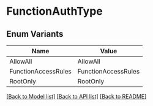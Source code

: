 # FunctionAuthType

## Enum Variants

| Name | Value |
|---- | -----|
| AllowAll | AllowAll |
| FunctionAccessRules | FunctionAccessRules |
| RootOnly | RootOnly |


[[Back to Model list]](../README.md#documentation-for-models) [[Back to API list]](../README.md#documentation-for-api-endpoints) [[Back to README]](../README.md)



